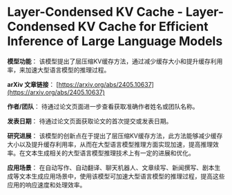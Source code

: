 # Layer-Condensed KV Cache - Layer-Condensed KV Cache for Efficient Inference of Large Language Models

**模型功能**：
该模型提出了层压缩KV缓存方法，通过减少缓存大小和提升缓存利用率，来加速大型语言模型的推理过程。

**arXiv 文章链接**：
[https://arxiv.org/abs/2405.10637](https://arxiv.org/abs/2405.10637)

**作者/团队**：
待通过论文页面进一步查看获取准确作者姓名或团队名称。

**发表日期**：
待通过论文页面获取论文的首次提交或发表日期。

**研究进展**：
该模型的创新点在于提出了层压缩KV缓存方法，此方法能够减少缓存大小以及提升缓存利用率，从而在大型语言模型推理方面实现加速，提高推理效率。在文本生成相关的大型语言模型推理技术上有一定的进展和优化。

**应用场景**：
在自动写作、自动翻译、聊天机器人、文章续写、新闻撰写、剧本生成等文本生成应用场景中，使用该模型可加速大型语言模型的推理过程，提高这些应用的响应速度和处理效率。